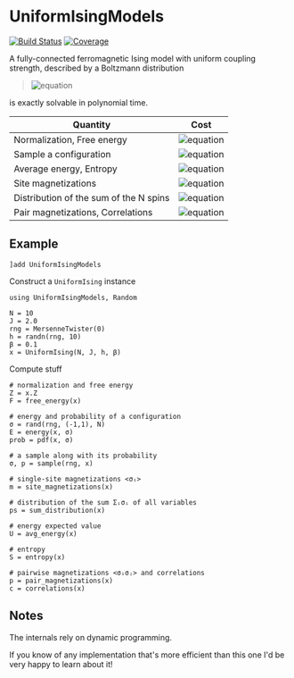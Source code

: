 # UniformIsingModels

[![Build Status](https://github.com/stecrotti/UniformIsingModels.jl/actions/workflows/CI.yml/badge.svg?branch=main)](https://github.com/stecrotti/UniformIsingModels.jl/actions/workflows/CI.yml?query=branch%3Amain)
[![Coverage](https://codecov.io/gh/stecrotti/UniformIsingModels.jl/branch/main/graph/badge.svg)](https://codecov.io/gh/stecrotti/UniformIsingModels.jl)

A fully-connected ferromagnetic Ising model with uniform coupling strength, described by a Boltzmann distribution

>![equation](https://latex.codecogs.com/svg.image?p(\boldsymbol\sigma|J,&space;\boldsymbol{h},&space;\beta)&space;=&space;\frac{1}{Z_{J,&space;\boldsymbol{h},&space;\beta}}\exp\left[\beta\left(\frac{J}{N}\sum_{i<j}\sigma_i\sigma_j&space;&plus;\sum_{i=1}^Nh_i\sigma_i\right)\right],\quad\boldsymbol\sigma\in\\{-1,1\\}^N)

is exactly solvable in polynomial time.


| Quantity | Cost          |
| ------------- | ----------- |
| Normalization, Free energy      |  ![equation](https://latex.codecogs.com/svg.image?\mathcal{O}(N^2)) |
| Sample a configuration      |  ![equation](https://latex.codecogs.com/svg.image?\mathcal{O}(N^2)) |
| Average energy, Entropy |  ![equation](https://latex.codecogs.com/svg.image?\mathcal{O}(N^2))  |
| Site magnetizations     | ![equation](https://latex.codecogs.com/svg.image?\mathcal{O}(N^3))     |
| Distribution of the sum of the N spins | ![equation](https://latex.codecogs.com/svg.image?\mathcal{O}(N^3))     |
| Pair magnetizations, Correlations |  ![equation](https://latex.codecogs.com/svg.image?\mathcal{O}(N^5))  |

## Example
```
]add UniformIsingModels
```
Construct a `UniformIsing` instance
```
using UniformIsingModels, Random

N = 10
J = 2.0
rng = MersenneTwister(0)
h = randn(rng, 10)
β = 0.1
x = UniformIsing(N, J, h, β)
```
Compute stuff
```
# normalization and free energy
Z = x.Z
F = free_energy(x)

# energy and probability of a configuration
σ = rand(rng, (-1,1), N) 
E = energy(x, σ)
prob = pdf(x, σ)

# a sample along with its probability 
σ, p = sample(rng, x)

# single-site magnetizations <σᵢ>
m = site_magnetizations(x)

# distribution of the sum Σᵢσᵢ of all variables
ps = sum_distribution(x)

# energy expected value
U = avg_energy(x)

# entropy
S = entropy(x)

# pairwise magnetizations <σᵢσⱼ> and correlations
p = pair_magnetizations(x)
c = correlations(x)

```

## Notes
The internals rely on dynamic programming.

If you know of any implementation that's more efficient than this one I'd be very happy to learn about it!

